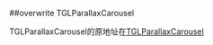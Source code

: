 ##overwrite TGLParallaxCarousel

TGLParallaxCarousel的原地址在[TGLParallaxCarousel](https://github.com/taglia3/TGLParallaxCarousel)
